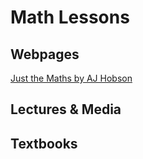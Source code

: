 # Math Lessons

## Webpages
[Just the Maths by AJ Hobson](https://archive.uea.ac.uk/jtm/contents.htm)

## Lectures & Media

## Textbooks
